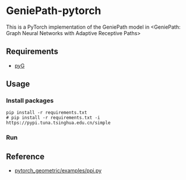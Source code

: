 # GeniePath-pytorch
This is a PyTorch implementation of the GeniePath model in &lt;GeniePath: Graph Neural Networks with Adaptive Receptive Paths>


## Requirements

- [pyG](https://github.com/rusty1s/pytorch_geometric)


## Usage

### Install packages

```
pip install -r requirements.txt
# pip install -r requirements.txt -i https://pypi.tuna.tsinghua.edu.cn/simple
```


### Run


## Reference
- [pytorch_geometric/examples/ppi.py](https://github.com/rusty1s/pytorch_geometric/blob/master/examples/ppi.py)